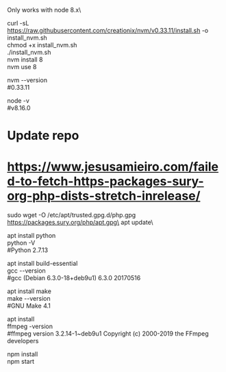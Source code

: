 Only works with node 8.x\

curl -sL https://raw.githubusercontent.com/creationix/nvm/v0.33.11/install.sh -o install_nvm.sh\
chmod +x install_nvm.sh\
./install_nvm.sh\
nvm install 8\
nvm use 8

nvm --version\
#0.33.11

node -v\
#v8.16.0

# Update repo
# https://www.jesusamieiro.com/failed-to-fetch-https-packages-sury-org-php-dists-stretch-inrelease/
sudo wget -O /etc/apt/trusted.gpg.d/php.gpg https://packages.sury.org/php/apt.gpg\
apt update\

apt install python\
python -V\
#Python 2.7.13

apt install build-essential\
gcc --version\
#gcc (Debian 6.3.0-18+deb9u1) 6.3.0 20170516

apt install make\
make --version\
#GNU Make 4.1

apt install\
ffmpeg -version\
#ffmpeg version 3.2.14-1~deb9u1 Copyright (c) 2000-2019 the FFmpeg developers

npm install\
npm start
